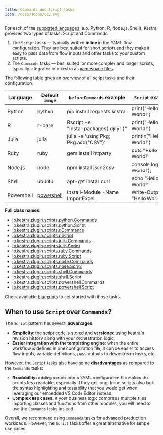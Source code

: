 ```yaml
---
title: Commands and Script tasks
icon: /docs/icons/dev.svg
---
```


For each of the [supported languages](./00.languages) (a.o. Python, R, Node.js, Shell), Kestra provides two types of tasks: Script and Commands.

1. The `Script` tasks — typically written **inline** in the YAML flow configuration. They are best suited for short scripts and they make it easy to pass data from flow inputs and other tasks to your custom scripts.
2. The `Commands` tasks — best suited for more complex and longer scripts, typically integrated into kestra as [namespace files](../03.namespace-files).


The following table gives an overview of all script tasks and their configuration.


| Language   | Default `image`                                    | `beforeCommands` example               | `Script` example             | `Commands` example |
|------------|----------------------------------------------------|----------------------------------------|------------------------------|--------------------|
| Python     | python                                             | pip install requests kestra            | print("Hello World!")        | python hello.py    |
| R          | r-base                                             | Rscript -e "install.packages('dplyr')" | print("Hello World!")        | Rscript hello.R    |
| Julia      | julia                                              | julia -e 'using Pkg; Pkg.add("CSV")'   | println("Hello World!")      | julia hello.jl     |
| Ruby       | ruby                                               | gem install httparty                   | puts "Hello World!"          | ruby hello.rb      |
| Node.js    | node                                               | npm install json2csv                   | console.log('Hello World!'); | node hello.js      |
| Shell      | ubuntu                                             | apt-get install curl                   | echo "Hello World!"          | ./hello.bash       |
| Powershell | [powershell](https://mcr.microsoft.com/powershell) | Install-Module -Name ImportExcel       | Write-Output "Hello World!"  | .\hello.ps1        |


**Full class names:**
- [io.kestra.plugin.scripts.python.Commands](../../plugins/plugin-script-python/tasks/io.kestra.plugin.scripts.python.commands)
- [io.kestra.plugin.scripts.python.Script](../../plugins/plugin-script-python/tasks/io.kestra.plugin.scripts.python.script)
- [io.kestra.plugin.scripts.r.Commands](../../plugins/plugin-script-r/tasks/io.kestra.plugin.scripts.r.commands)
- [io.kestra.plugin.scripts.r.Script](../../plugins/plugin-script-r/tasks/io.kestra.plugin.scripts.r.script)
- [io.kestra.plugin.scripts.julia.Commands](../../plugins/plugin-script-julia/tasks/io.kestra.plugin.scripts.julia.commands)
- [io.kestra.plugin.scripts.julia.Script](../../plugins/plugin-script-julia/tasks/io.kestra.plugin.scripts.julia.script)
- [io.kestra.plugin.scripts.ruby.Commands](../../plugins/plugin-script-ruby/tasks/io.kestra.plugin.scripts.ruby.commands)
- [io.kestra.plugin.scripts.ruby.Script](../../plugins/plugin-script-ruby/tasks/io.kestra.plugin.scripts.ruby.script)
- [io.kestra.plugin.scripts.node.Commands](../../plugins/plugin-script-node/tasks/io.kestra.plugin.scripts.node.commands)
- [io.kestra.plugin.scripts.node.Script](../../plugins/plugin-script-node/tasks/io.kestra.plugin.scripts.node.script)
- [io.kestra.plugin.scripts.shell.Commands](../../plugins/plugin-script-shell/tasks/io.kestra.plugin.scripts.shell.commands)
- [io.kestra.plugin.scripts.shell.Script](../../plugins/plugin-script-shell/tasks/io.kestra.plugin.scripts.shell.script)
- [io.kestra.plugin.scripts.powershell.Commands](../../plugins/plugin-script-powershell/tasks/io.kestra.plugin.scripts.powershell.commands)
- [io.kestra.plugin.scripts.powershell.Script](../../plugins/plugin-script-powershell/tasks/io.kestra.plugin.scripts.powershell.script)


Check available [blueprints](https://kestra.io/blueprints) to get started with those tasks.


## When to use `Script` over `Commands`?

The `Script` pattern has several **advantages**:
- **Simplicity**: the script code is stored and **versioned** using Kestra's revision history along with your orchestration logic.
- **Easier integration with the templating engine**: when the entire workflow is defined in one configuration file, it can be easier to access flow inputs, variable definitions, pass outputs to downstream tasks, etc.

However, the `Script` tasks also have some **disadvantages** as compared to the `Commands` tasks:
- **Readability:** adding scripts into a YAML configuration file makes the scripts less readable, especially if they get long. Inline scripts also lack the syntax highlighting and testability that you would get when leveraging our embedded VS Code Editor instead.
- **Complex use cases**: if your business logic comprises multiple files importing classes and functions from other modules, you will need to use the `Commands` tasks instead.

Overall, we recommend using `Commands` tasks for advanced production workloads. However, the `Script` tasks offer a great alternative for simple use cases.
